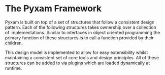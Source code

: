 # The Pyxam Framework

Pyxam is built on top of a set of structures that follow a consistent design pattern. Each of the following structures
takes ownership over a collection of implementations. Similar to interfaces in object oriented programming the primary
function of these structures is to call a function provided by their children.

This design model is implemented to allow for easy extensibility whilst maintaining a consistent set of core tools and
design principles. All of these structures can be added to via plugins which are loaded dynamically at runtime.

